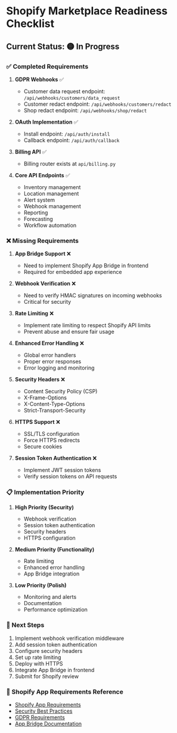 # Shopify Marketplace Readiness Checklist

## Current Status: 🟡 In Progress

### ✅ Completed Requirements

1. **GDPR Webhooks** ✅
   - Customer data request endpoint: `/api/webhooks/customers/data_request`
   - Customer redact endpoint: `/api/webhooks/customers/redact`
   - Shop redact endpoint: `/api/webhooks/shop/redact`

2. **OAuth Implementation** ✅
   - Install endpoint: `/api/auth/install`
   - Callback endpoint: `/api/auth/callback`

3. **Billing API** ✅
   - Billing router exists at `api/billing.py`

4. **Core API Endpoints** ✅
   - Inventory management
   - Location management
   - Alert system
   - Webhook management
   - Reporting
   - Forecasting
   - Workflow automation

### ❌ Missing Requirements

1. **App Bridge Support** ❌
   - Need to implement Shopify App Bridge in frontend
   - Required for embedded app experience

2. **Webhook Verification** ❌
   - Need to verify HMAC signatures on incoming webhooks
   - Critical for security

3. **Rate Limiting** ❌
   - Implement rate limiting to respect Shopify API limits
   - Prevent abuse and ensure fair usage

4. **Enhanced Error Handling** ❌
   - Global error handlers
   - Proper error responses
   - Error logging and monitoring

5. **Security Headers** ❌
   - Content Security Policy (CSP)
   - X-Frame-Options
   - X-Content-Type-Options
   - Strict-Transport-Security

6. **HTTPS Support** ❌
   - SSL/TLS configuration
   - Force HTTPS redirects
   - Secure cookies

7. **Session Token Authentication** ❌
   - Implement JWT session tokens
   - Verify session tokens on API requests

### 📋 Implementation Priority

1. **High Priority (Security)**
   - Webhook verification
   - Session token authentication
   - Security headers
   - HTTPS configuration

2. **Medium Priority (Functionality)**
   - Rate limiting
   - Enhanced error handling
   - App Bridge integration

3. **Low Priority (Polish)**
   - Monitoring and alerts
   - Documentation
   - Performance optimization

### 🚀 Next Steps

1. Implement webhook verification middleware
2. Add session token authentication
3. Configure security headers
4. Set up rate limiting
5. Deploy with HTTPS
6. Integrate App Bridge in frontend
7. Submit for Shopify review

### 📝 Shopify App Requirements Reference

- [Shopify App Requirements](https://shopify.dev/apps/store/requirements)
- [Security Best Practices](https://shopify.dev/apps/auth/security-best-practices)
- [GDPR Requirements](https://shopify.dev/apps/webhooks/mandatory-webhooks)
- [App Bridge Documentation](https://shopify.dev/apps/tools/app-bridge)
